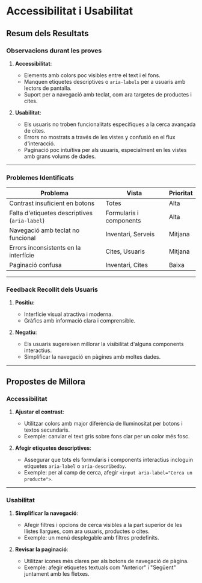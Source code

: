 # Accessibilitat i Usabilitat

## Resum dels Resultats

### Observacions durant les proves
1. **Accessibilitat**:
   - Elements amb colors poc visibles entre el text i el fons.
   - Manquen etiquetes descriptives o `aria-labels` per a usuaris amb lectors de pantalla.
   - Suport per a navegació amb teclat, com ara targetes de productes i cites.

2. **Usabilitat**:
   - Els usuaris no troben funcionalitats específiques a la cerca avançada de cites.
   - Errors no mostrats a través de les vistes y confusió en el flux d'interacció.
   - Paginació poc intuïtiva per als usuaris, especialment en les vistes amb grans volums de dades.

---

### Problemes Identificats

| **Problema**                             | **Vista**                 | **Prioritat** |
|------------------------------------------|---------------------------|---------------|
| Contrast insuficient en botons           | Totes                     | Alta          |
| Falta d'etiquetes descriptives (`aria-label`) | Formularis i components   | Alta          |
| Navegació amb teclat no funcional        | Inventari, Serveis        | Mitjana       |
| Errors inconsistents en la interfície    | Cites, Usuaris            | Mitjana       |
| Paginació confusa                        | Inventari, Cites          | Baixa         |

---

### Feedback Recollit dels Usuaris

1. **Positiu**:
   - Interfície visual atractiva i moderna.
   - Gràfics amb informació clara i comprensible.

2. **Negatiu**:
   - Els usuaris sugereixen millorar la visibilitat d'alguns components interactius.
   - Simplificar la navegació en pàgines amb moltes dades.

---

## Propostes de Millora

### Accessibilitat

1. **Ajustar el contrast**:
   - Utilitzar colors amb major diferència de lluminositat per botons i textos secundaris.
   - Exemple: canviar el text gris sobre fons clar per un color més fosc.

2. **Afegir etiquetes descriptives**:
   - Assegurar que tots els formularis i components interactius incloguin etiquetes `aria-label` o `aria-describedby`.
   - Exemple: per al camp de cerca, afegir `<input aria-label="Cerca un producte">`.

---

### Usabilitat

1. **Simplificar la navegació**:
   - Afegir filtres i opcions de cerca visibles a la part superior de les llistes llargues, com ara usuaris, productes o cites.
   - Exemple: un menú desplegable amb filtres predefinits.

2. **Revisar la paginació**:
   - Utilitzar icones més clares per als botons de navegació de pàgina.
   - Exemple: afegir etiquetes textuals com "Anterior" i "Següent" juntament amb les fletxes.
